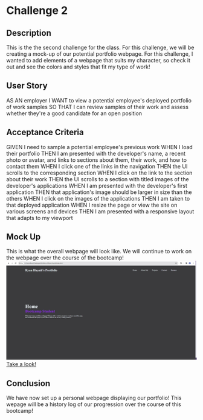 # Challenge 2

## Description

This is the the second challenge for the class. For this challenge, we will be creating a mock-up
of our potential portfolio webpage. For this challenge, I wanted to add elements of a webpage that 
suits my character, so check it out and see the colors and styles that fit my type of work!

## User Story

AS AN employer
I WANT to view a potential employee's deployed portfolio of work samples
SO THAT I can review samples of their work and assess whether they're a good candidate for an open position

## Acceptance Criteria

GIVEN I need to sample a potential employee's previous work
WHEN I load their portfolio
THEN I am presented with the developer's name, a recent photo or avatar, and links to sections about them, their work, and how to contact them
WHEN I click one of the links in the navigation
THEN the UI scrolls to the corresponding section
WHEN I click on the link to the section about their work
THEN the UI scrolls to a section with titled images of the developer's applications
WHEN I am presented with the developer's first application
THEN that application's image should be larger in size than the others
WHEN I click on the images of the applications
THEN I am taken to that deployed application
WHEN I resize the page or view the site on various screens and devices
THEN I am presented with a responsive layout that adapts to my viewport

## Mock Up

This is what the overall webpage will look like. We will continue to work on the webpage over the course of the bootcamp!
![A sneak peak into the Webpage](./assets/images/Portfolio.JPG)
[Take a look!](https://ryanhuynh006.github.io/Portfolio-of-Ryan-Huynh/)

## Conclusion

We have now set up a personal webpage displaying our portfolio! This wepage will be a history log of our progression over the course of this bootcamp! 
